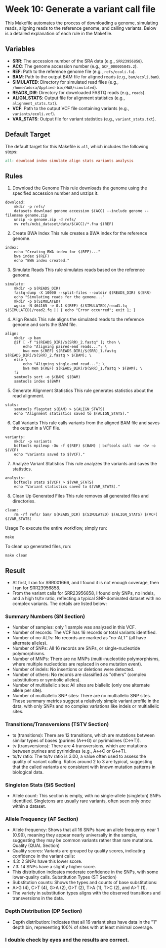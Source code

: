 # Week 10: Generate a variant call file
This Makefile automates the process of downloading a genome, simulating reads, aligning reads to the reference genome, and calling variants. Below is a detailed explanation of each rule in the Makefile.

## Variables

- **SRR**: The accession number of the SRA data (e.g., `SRR23956858`).
- **ACC**: The genome accession number (e.g., `GCF_000005845.2`).
- **REF**: Path to the reference genome file (e.g., `refs/ecoli.fa`).
- **BAM**: Path to the output BAM file for aligned reads (e.g., `bam/ecoli.bam`).
- **SIMULATED**: Directory for simulated read files (e.g., `/home/adora/Applied-bio/HW8/simulated`).
- **READS_DIR**: Directory for downloaded FASTQ reads (e.g., `reads`).
- **ALIGN_STATS**: Output file for alignment statistics (e.g., `alignment_stats.txt`).
- **VCF**: Path to the output VCF file containing variants (e.g., `variants/ecoli.vcf`).
- **VAR_STATS**: Output file for variant statistics (e.g., `variant_stats.txt`).

## Default Target

The default target for this Makefile is `all`, which includes the following steps:

```makefile
all: download index simulate align stats variants analysis
````
## Rules
1. Download the Genome
This rule downloads the genome using the specified accession number and unzips it.

```
download:
	mkdir -p refs/
	datasets download genome accession $(ACC) --include genome --filename genome.zip
	unzip -o genome.zip -d refs/
	mv refs/ncbi_dataset/data/$(ACC)/*.fna $(REF)
````
2. Create BWA Index
This rule creates a BWA index for the reference genome.

````
index:
	echo "Creating BWA index for $(REF)..."
	bwa index $(REF)
	echo "BWA index created."
````
3. Simulate Reads
This rule simulates reads based on the reference genome.

````
simulate: 
	mkdir -p $(READS_DIR)
	fastq-dump -X 10000 --split-files --outdir $(READS_DIR) $(SRR)
	echo "Simulating reads for the genome..."
	mkdir -p $(SIMULATED)
	wgsim -N 464165 -e 0.1 $(REF) $(SIMULATED)/read1.fq $(SIMULATED)/read2.fq || { echo "Error occurred"; exit 1; }
````
4. Align Reads
This rule aligns the simulated reads to the reference genome and sorts the BAM file.
````
align:
	mkdir -p bam
	@if [ -f "$(READS_DIR)/$(SRR)_2.fastq" ]; then \
		echo "Aligning paired-end reads..."; \
		bwa mem $(REF) $(READS_DIR)/$(SRR)_1.fastq $(READS_DIR)/$(SRR)_2.fastq > $(BAM); \
	else \
		echo "Aligning single-end read..."; \
		bwa mem $(REF) $(READS_DIR)/$(SRR)_1.fastq > $(BAM); \
	fi
	samtools sort -o $(BAM) $(BAM)
	samtools index $(BAM)
````
5. Generate Alignment Statistics
This rule generates statistics about the read alignment.
````
stats:
	samtools flagstat $(BAM) > $(ALIGN_STATS)
	echo "Alignment statistics saved to $(ALIGN_STATS)."
````
6. Call Variants
This rule calls variants from the aligned BAM file and saves the output in a VCF file.
````
variants:
	mkdir -p variants
	bcftools mpileup -Ou -f $(REF) $(BAM) | bcftools call -mv -Ov -o $(VCF)
	echo "Variants saved to $(VCF)."
````
7. Analyze Variant Statistics
This rule analyzes the variants and saves the statistics.
````
analysis:
	bcftools stats $(VCF) > $(VAR_STATS)
	echo "Variant statistics saved to $(VAR_STATS)."
````
8. Clean Up Generated Files
This rule removes all generated files and directories.
````
clean:
	rm -rf refs/ bam/ $(READS_DIR) $(SIMULATED) $(ALIGN_STATS) $(VCF) $(VAR_STATS)
````
Usage
To execute the entire workflow, simply run:
````
make
````
To clean up generated files, run:
````
make clean
````
## Result
* At first, I ran for SRR001666, and I found it is not enough coverage, then I ran for SRR23956858.
* From the variant calls for SRR23956858, I found only SNPs, no indels, and a high ts/tv ratio, reflecting a typical SNP-dominated dataset with no complex variants.
The details are listed below:
### Summary Numbers (SN Section)
* Number of samples: only 1 sample was analyzed in this VCF.
* Number of records: The VCF has 16 records or total variants identified.
* Number of no-ALTs: No records are marked as "no-ALT" (all have alternate alleles).
* Number of SNPs: All 16 records are SNPs, or single-nucleotide polymorphisms.
* Number of MNPs: There are no MNPs (multi-nucleotide polymorphisms, where multiple nucleotides are replaced in one mutation event).
* Number of indels: No insertions or deletions were detected.
* Number of others: No records are classified as "others" (complex substitutions or symbolic alleles).
* Number of multiallelic sites: All sites are biallelic (only one alternate allele per site).
* Number of multiallelic SNP sites: There are no multiallelic SNP sites.
These summary metrics suggest a relatively simple variant profile in the data, with only SNPs and no complex variations like indels or multiallelic sites.
### Transitions/Transversions (TSTV Section)
* ts (transitions): There are 12 transitions, which are mutations between similar types of bases (purines (A↔G) or pyrimidines (C↔T)).
* tv (transversions): There are 4 transversions, which are mutations between purines and pyrimidines (e.g., A↔C or G↔T).
* ts/tv ratio: The ts/tv ratio is 3.00, a value often used to assess the quality of variant calling. Ratios around 2 to 3 are typical, suggesting that the called variants are consistent with known mutation patterns in biological data.
### Singleton Stats (SiS Section)
* Allele count: This section is empty, with no single-allele (singleton) SNPs identified. Singletons are usually rare variants, often seen only once within a dataset.
### Allele Frequency (AF Section)
* Allele frequency: Shows that all 16 SNPs have an allele frequency near 1 (0.99), meaning they appear nearly universally in the sample, suggesting they may be common variants rather than rare mutations.
Quality (QUAL Section)
* Quality scores: Variants are grouped by quality scores, indicating confidence in the variant calls:
* 4.3: 2 SNPs have this lower score.
* 7.3: 14 SNPs have a slightly higher score.
* This distribution indicates moderate confidence in the SNPs, with some lower-quality calls.
Substitution Types (ST Section)
* Substitution counts: Shows the types and counts of base substitutions:
* A>G (4), C>T (4), G>A (2), G>T (2), T>A (1), T>C (2), and A>T (1).
* The variety in substitution types aligns with the observed transitions and transversions in the data.
### Depth Distribution (DP Section)
* Depth distribution: Indicates that all 16 variant sites have data in the "1" depth bin, representing 100% of sites with at least minimal coverage.

### I double check by eyes and the results are correct.